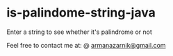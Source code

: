 # is-palindome-string-java
Enter a string to see whether it's palindrome or not

Feel free to contact me at:
@ armanazarnik@gmail.com

